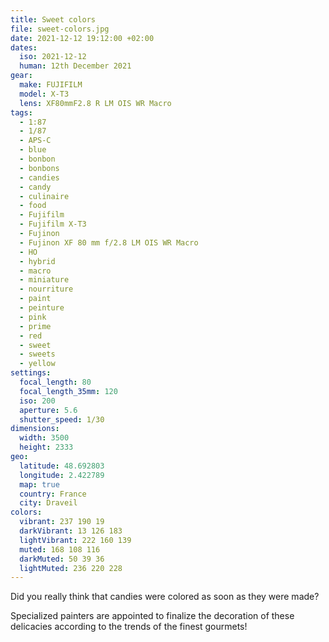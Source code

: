 ```yaml
---
title: Sweet colors
file: sweet-colors.jpg
date: 2021-12-12 19:12:00 +02:00
dates:
  iso: 2021-12-12
  human: 12th December 2021
gear:
  make: FUJIFILM
  model: X-T3
  lens: XF80mmF2.8 R LM OIS WR Macro
tags:
  - 1:87
  - 1/87
  - APS-C
  - blue
  - bonbon
  - bonbons
  - candies
  - candy
  - culinaire
  - food
  - Fujifilm
  - Fujifilm X-T3
  - Fujinon
  - Fujinon XF 80 mm f/2.8 LM OIS WR Macro
  - HO
  - hybrid
  - macro
  - miniature
  - nourriture
  - paint
  - peinture
  - pink
  - prime
  - red
  - sweet
  - sweets
  - yellow
settings:
  focal_length: 80
  focal_length_35mm: 120
  iso: 200
  aperture: 5.6
  shutter_speed: 1/30
dimensions:
  width: 3500
  height: 2333
geo:
  latitude: 48.692803
  longitude: 2.422789
  map: true
  country: France
  city: Draveil
colors:
  vibrant: 237 190 19
  darkVibrant: 13 126 183
  lightVibrant: 222 160 139
  muted: 168 108 116
  darkMuted: 50 39 36
  lightMuted: 236 220 228
---
```


Did you really think that candies were colored as soon as they were made?

Specialized painters are appointed to finalize the decoration of these delicacies according to the trends of the finest gourmets!
